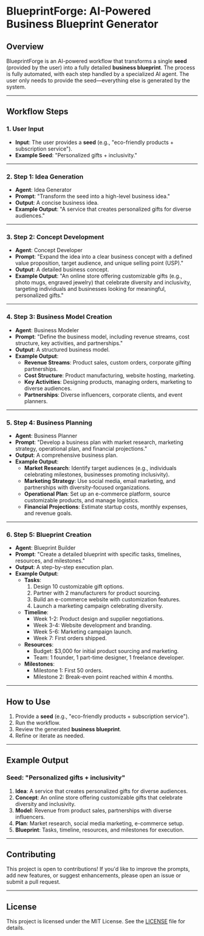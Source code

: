 # BlueprintForge: AI-Powered Business Blueprint Generator

## Overview
BlueprintForge is an AI-powered workflow that transforms a single **seed** (provided by the user) into a fully detailed **business blueprint**. The process is fully automated, with each step handled by a specialized AI agent. The user only needs to provide the seed—everything else is generated by the system.

---

## Workflow Steps

### 1. User Input
- **Input**: The user provides a **seed** (e.g., "eco-friendly products + subscription service").  
- **Example Seed**: "Personalized gifts + inclusivity."

---

### 2. Step 1: Idea Generation
- **Agent**: Idea Generator  
- **Prompt**: "Transform the seed into a high-level business idea."  
- **Output**: A concise business idea.  
- **Example Output**: "A service that creates personalized gifts for diverse audiences."

---

### 3. Step 2: Concept Development
- **Agent**: Concept Developer  
- **Prompt**: "Expand the idea into a clear business concept with a defined value proposition, target audience, and unique selling point (USP)."  
- **Output**: A detailed business concept.  
- **Example Output**: "An online store offering customizable gifts (e.g., photo mugs, engraved jewelry) that celebrate diversity and inclusivity, targeting individuals and businesses looking for meaningful, personalized gifts."

---

### 4. Step 3: Business Model Creation
- **Agent**: Business Modeler  
- **Prompt**: "Define the business model, including revenue streams, cost structure, key activities, and partnerships."  
- **Output**: A structured business model.  
- **Example Output**:  
  - **Revenue Streams**: Product sales, custom orders, corporate gifting partnerships.  
  - **Cost Structure**: Product manufacturing, website hosting, marketing.  
  - **Key Activities**: Designing products, managing orders, marketing to diverse audiences.  
  - **Partnerships**: Diverse influencers, corporate clients, and event planners.

---

### 5. Step 4: Business Planning
- **Agent**: Business Planner  
- **Prompt**: "Develop a business plan with market research, marketing strategy, operational plan, and financial projections."  
- **Output**: A comprehensive business plan.  
- **Example Output**:  
  - **Market Research**: Identify target audiences (e.g., individuals celebrating milestones, businesses promoting inclusivity).  
  - **Marketing Strategy**: Use social media, email marketing, and partnerships with diversity-focused organizations.  
  - **Operational Plan**: Set up an e-commerce platform, source customizable products, and manage logistics.  
  - **Financial Projections**: Estimate startup costs, monthly expenses, and revenue goals.

---

### 6. Step 5: Blueprint Creation
- **Agent**: Blueprint Builder  
- **Prompt**: "Create a detailed blueprint with specific tasks, timelines, resources, and milestones."  
- **Output**: A step-by-step execution plan.  
- **Example Output**:  
  - **Tasks**:  
    1. Design 10 customizable gift options.  
    2. Partner with 2 manufacturers for product sourcing.  
    3. Build an e-commerce website with customization features.  
    4. Launch a marketing campaign celebrating diversity.  
  - **Timeline**:  
    - Week 1-2: Product design and supplier negotiations.  
    - Week 3-4: Website development and branding.  
    - Week 5-6: Marketing campaign launch.  
    - Week 7: First orders shipped.  
  - **Resources**:  
    - Budget: $3,000 for initial product sourcing and marketing.  
    - Team: 1 founder, 1 part-time designer, 1 freelance developer.  
  - **Milestones**:  
    - Milestone 1: First 50 orders.  
    - Milestone 2: Break-even point reached within 4 months.

---

## How to Use
1. Provide a **seed** (e.g., "eco-friendly products + subscription service").  
2. Run the workflow.  
3. Review the generated **business blueprint**.  
4. Refine or iterate as needed.

---

## Example Output
### Seed: "Personalized gifts + inclusivity"
1. **Idea**: A service that creates personalized gifts for diverse audiences.  
2. **Concept**: An online store offering customizable gifts that celebrate diversity and inclusivity.  
3. **Model**: Revenue from product sales, partnerships with diverse influencers.  
4. **Plan**: Market research, social media marketing, e-commerce setup.  
5. **Blueprint**: Tasks, timeline, resources, and milestones for execution.

---

## Contributing
This project is open to contributions! If you'd like to improve the prompts, add new features, or suggest enhancements, please open an issue or submit a pull request.

---

## License
This project is licensed under the MIT License. See the [LICENSE](LICENSE) file for details.